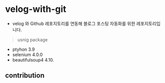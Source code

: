 # velog-with-git

- velog 와 Github 레포지토리를 연동해 블로그 포스팅 자동화를 위한 레포지토리입니다. 


>usnig package
- ptyhon 3.9
- selenium 4.0.0
- beautifulsoup4 4.10.


## contribution




